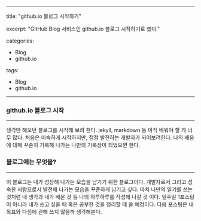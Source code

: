 
---
title:  "github.io 블로그 시작하기"

excerpt: "GitHub Blog 서비스인 github.io 블로그 시작하기로 했다."

categories:

- Blog
- github.io

tags:
- Blog
- github.io
---

  

### github.io 블로그 시작
----
  

  생각만 해오던 블로그를 시작해 보려 한다. jekyll, markdown 등 아직 배워야 할 게 너무 많다. 처음은 미숙하게 시작하지만, 점점 발전하는 개발자가 되어보려한다. 나의 배움에 대해 꾸준히 기록해 나가는 나만의 기록장이 되었으면 한다.

  

### 블로그에는 무엇을?
---
   이 블로그는 내가 성장해 나가는 모습을 남기기 위한 블로그이다. 개발자로서 그리고 성숙한 사람으로서 발전해 나가는 모습을 꾸준하게 남기고 싶다. 마치 나만의 일기를 쓰는 것처럼 내 생각과 내가 배운 것 등 나의 하루하루를 작성해 나갈 것 이다. 일주일 1포스팅이 아니라 내가 쓰고 싶을 때 혹은 공부한 것을 정리할 때 쓸 예정이다. 다음 포스팅은 내 목표와 다짐에 관해 쓰지 않을까 생각해본다.
